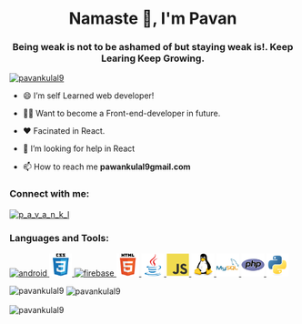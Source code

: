 <h1 align="center">Namaste 🙏, I'm Pavan</h1>
<h3 align="center">Being weak is not to be ashamed of but staying weak is!. Keep Learing Keep Growing.</h3>

<p align="left"> <a href="https://github.com/ryo-ma/github-profile-trophy"><img src="https://github-profile-trophy.vercel.app/?username=pavankulal9" alt="pavankulal9" /></a> </p>

- 😄 I’m self Learned web developer!
  
- 👨‍💻 Want to become a Front-end-developer in future.
  
- ❤️ Facinated in React.
  
- 🤝 I’m looking for help in React

- 📫 How to reach me **pawankulal9gmail.com**

<h3 align="left">Connect with me:</h3>
<p align="left">
<a href="https://instagram.com/p_a_v_a_n_k_l" target="blank"><img align="center" src="https://www.google.com/imgres?imgurl=https%3A%2F%2Fupload.wikimedia.org%2Fwikipedia%2Fcommons%2Fthumb%2Fe%2Fe7%2FInstagram_logo_2016.svg%2F2048px-Instagram_logo_2016.svg.png&tbnid=YRBTEJWs58dBaM&vet=12ahUKEwi2l9DuyvyCAxUmSWwGHdYtDDAQMygAegQIARBj..i&imgrefurl=https%3A%2F%2Fcommons.wikimedia.org%2Fwiki%2FFile%3AInstagram_logo_2016.svg&docid=9bnaJkFlR-koEM&w=2048&h=2048&q=instagram%20svg&client=safari&ved=2ahUKEwi2l9DuyvyCAxUmSWwGHdYtDDAQMygAegQIARBj" alt="p_a_v_a_n_k_l" height="30" width="40" />
</a>
</p>

<h3 align="left">Languages and Tools:</h3>
<p align="left"> <a href="https://developer.android.com" target="_blank" rel="noreferrer"> <img src="https://cdn.pixabay.com/photo/2015/04/23/17/41/javascript-736400_960_720.png" alt="android" width="40" height="40"/> </a> <a href="https://www.w3schools.com/css/" target="_blank" rel="noreferrer"> <img src="https://raw.githubusercontent.com/devicons/devicon/master/icons/css3/css3-original-wordmark.svg" alt="css3" width="40" height="40"/> </a> <a href="https://firebase.google.com/" target="_blank" rel="noreferrer"> <img src="https://www.vectorlogo.zone/logos/firebase/firebase-icon.svg" alt="firebase" width="40" height="40"/> </a> <a href="https://www.w3.org/html/" target="_blank" rel="noreferrer"> <img src="https://raw.githubusercontent.com/devicons/devicon/master/icons/html5/html5-original-wordmark.svg" alt="html5" width="40" height="40"/> </a> <a href="https://www.java.com" target="_blank" rel="noreferrer"> <img src="https://raw.githubusercontent.com/devicons/devicon/master/icons/java/java-original.svg" alt="java" width="40" height="40"/> </a> <a href="https://developer.mozilla.org/en-US/docs/Web/JavaScript" target="_blank" rel="noreferrer"> <img src="https://raw.githubusercontent.com/devicons/devicon/master/icons/javascript/javascript-original.svg" alt="javascript" width="40" height="40"/> </a> <a href="https://www.linux.org/" target="_blank" rel="noreferrer"> <img src="https://raw.githubusercontent.com/devicons/devicon/master/icons/linux/linux-original.svg" alt="linux" width="40" height="40"/> </a> <a href="https://www.mysql.com/" target="_blank" rel="noreferrer"> <img src="https://raw.githubusercontent.com/devicons/devicon/master/icons/mysql/mysql-original-wordmark.svg" alt="mysql" width="40" height="40"/> </a> <a href="https://www.php.net" target="_blank" rel="noreferrer"> <img src="https://raw.githubusercontent.com/devicons/devicon/master/icons/php/php-original.svg" alt="php" width="40" height="40"/> </a> <a href="https://www.python.org" target="_blank" rel="noreferrer"> <img src="https://raw.githubusercontent.com/devicons/devicon/master/icons/python/python-original.svg" alt="python" width="40" height="40"/> </a> </p>

<p><img align="left" src="https://github-readme-stats.vercel.app/api/top-langs?username=pavankulal9&show_icons=true&locale=en&layout=compact" alt="pavankulal9" /></p>

<p>&nbsp;<img align="center" src="https://github-readme-stats.vercel.app/api?username=pavankulal9&show_icons=true&locale=en" alt="pavankulal9" /></p>

<p><img align="center" src="https://github-readme-streak-stats.herokuapp.com/?user=pavankulal9&" alt="pavankulal9" /></p>
